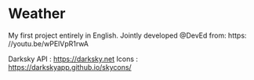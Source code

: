 # Weather
My first project entirely in English. 
Jointly developed @DevEd from: https: //youtu.be/wPElVpR1rwA

Darksky API : https://darksky.net
Icons : https://darkskyapp.github.io/skycons/
